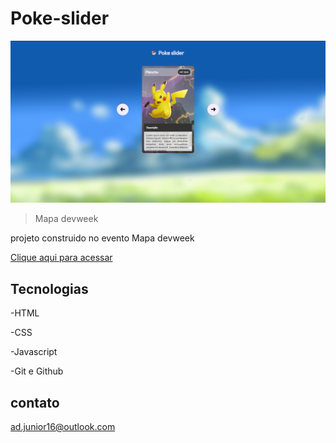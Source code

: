 # Poke-slider

![preview](./.github/Captura%20de%20tela%202022-09-20%20140951.png)

>Mapa devweek

projeto construido no evento Mapa devweek

[Clique aqui para acessar](https://ad-junior16.github.io/Poke-slider/)

## Tecnologias

-HTML

-CSS

-Javascript

-Git e Github

## contato

ad.junior16@outlook.com

